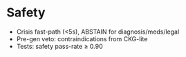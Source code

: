 # Safety
- Crisis fast-path (<5s), ABSTAIN for diagnosis/meds/legal
- Pre-gen veto: contraindications from CKG-lite
- Tests: safety pass-rate ≥ 0.90

